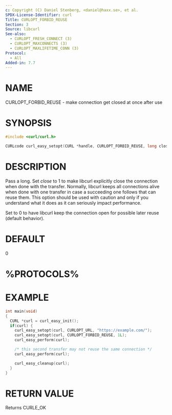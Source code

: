 ```yaml
---
c: Copyright (C) Daniel Stenberg, <daniel@haxx.se>, et al.
SPDX-License-Identifier: curl
Title: CURLOPT_FORBID_REUSE
Section: 3
Source: libcurl
See-also:
  - CURLOPT_FRESH_CONNECT (3)
  - CURLOPT_MAXCONNECTS (3)
  - CURLOPT_MAXLIFETIME_CONN (3)
Protocol:
  - All
Added-in: 7.7
---
```


# NAME

CURLOPT_FORBID_REUSE - make connection get closed at once after use

# SYNOPSIS

~~~c
#include <curl/curl.h>

CURLcode curl_easy_setopt(CURL *handle, CURLOPT_FORBID_REUSE, long close);
~~~

# DESCRIPTION

Pass a long. Set *close* to 1 to make libcurl explicitly close the
connection when done with the transfer. Normally, libcurl keeps all
connections alive when done with one transfer in case a succeeding one follows
that can reuse them. This option should be used with caution and only if you
understand what it does as it can seriously impact performance.

Set to 0 to have libcurl keep the connection open for possible later reuse
(default behavior).

# DEFAULT

0

# %PROTOCOLS%

# EXAMPLE

~~~c
int main(void)
{
  CURL *curl = curl_easy_init();
  if(curl) {
    curl_easy_setopt(curl, CURLOPT_URL, "https://example.com/");
    curl_easy_setopt(curl, CURLOPT_FORBID_REUSE, 1L);
    curl_easy_perform(curl);

    /* this second transfer may not reuse the same connection */
    curl_easy_perform(curl);

    curl_easy_cleanup(curl);
  }
}
~~~

# RETURN VALUE

Returns CURLE_OK
